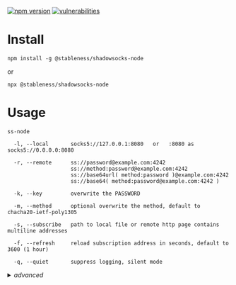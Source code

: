[![npm version](https://badgen.net/npm/v/@stableness/shadowsocks-node)](https://www.npmjs.com/package/@stableness/shadowsocks-node)
[![vulnerabilities](https://snyk.io/test/npm/@stableness/shadowsocks-node/badge.svg)](https://snyk.io/test/npm/@stableness/shadowsocks-node) 



# Install

```
npm install -g @stableness/shadowsocks-node
```

or

```
npx @stableness/shadowsocks-node
```



# Usage

```
ss-node

  -l, --local       socks5://127.0.0.1:8080   or   :8080 as socks5://0.0.0.0:8080

  -r, --remote      ss://password@example.com:4242
                    ss://method:password@example.com:4242
                    ss://base64url( method:password )@example.com:4242
                    ss://base64( method:password@example.com:4242 )

  -k, --key         overwrite the PASSWORD

  -m, --method      optional overwrite the method, default to chacha20-ietf-poly1305

  -s, --subscribe   path to local file or remote http page contains multiline addresses

  -f, --refresh     reload subscription address in seconds, default to 3600 (1 hour)

  -q, --quiet       suppress logging, silent mode
```



<details>
<summary><i>advanced</i></summary>

          --third_party_providers_use_at_your_own_risk
</details>

